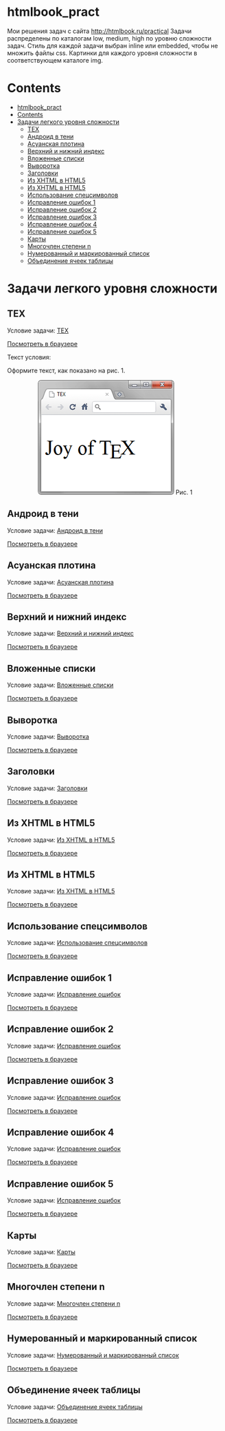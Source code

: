 # htmlbook_pract
Мои решения задач с сайта http://htmlbook.ru/practical
Задачи распределены по каталогам low, medium, high по уровню сложности задач.
Стиль для каждой задачи выбран inline или embedded, чтобы не множить файлы css.
Картинки для каждого уровня сложности в соответствующем каталоге img.

<!-- # Содержание -->
# Contents
- [htmlbook_pract](#htmlbook_pract)
- [Contents](#contents)
- [Задачи легкого уровня сложности](#задачи-легкого-уровня-сложности)
  - [TEX](#tex)
  - [Андроид в тени](#андроид-в-тени)
  - [Асуанская плотина](#асуанская-плотина)
  - [Верхний и нижний индекс](#верхний-и-нижний-индекс)
  - [Вложенные списки](#вложенные-списки)
  - [Выворотка](#выворотка)
  - [Заголовки](#заголовки)
  - [Из XHTML в HTML5](#из-xhtml-в-html5)
  - [Из XHTML в HTML5](#из-xhtml-в-html5-1)
  - [Использование спецсимволов](#использование-спецсимволов)
  - [Исправление ошибок 1](#исправление-ошибок-1)
  - [Исправление ошибок 2](#исправление-ошибок-2)
  - [Исправление ошибок 3](#исправление-ошибок-3)
  - [Исправление ошибок 4](#исправление-ошибок-4)
  - [Исправление ошибок 5](#исправление-ошибок-5)
  - [Карты](#карты)
  - [Многочлен степени n](#многочлен-степени-n)
  - [Нумерованный и маркированный список](#нумерованный-и-маркированный-список)
  - [Объединение ячеек таблицы](#объединение-ячеек-таблицы)
# Задачи легкого уровня сложности 
## TEX
Условие задачи: [TEX](http://htmlbook.ru/practical/tex)

[Посмотреть в браузере](https://raw.githack.com/lightforce2017/htmlbook_pract/master/1_low/TEX.html)

Текст условия:

Оформите текст, как показано на рис. 1.
<p align="center">
    <img src="img_tasks/1_low/TEX.png">
Рис. 1
</p>

## Андроид в тени
Условие задачи: [Андроид в тени](http://htmlbook.ru/practical/android-v-teni)

[Посмотреть в браузере](https://raw.githack.com/lightforce2017/htmlbook_pract/master/1_low/TEX.html)

## Асуанская плотина
Условие задачи: [Асуанская плотина](http://htmlbook.ru/practical/asuanskaya-plotina)

[Посмотреть в браузере](https://raw.githack.com/lightforce2017/htmlbook_pract/master/1_low/TEX.html)

## Верхний и нижний индекс
Условие задачи: [Верхний и нижний индекс](http://htmlbook.ru/practical/verkhniy-i-nizhniy-indeks)

[Посмотреть в браузере](https://raw.githack.com/lightforce2017/htmlbook_pract/master/1_low/TEX.html)

## Вложенные списки
Условие задачи: [Вложенные списки](http://htmlbook.ru/practical/vlozhennye-spiski)

[Посмотреть в браузере](https://raw.githack.com/lightforce2017/htmlbook_pract/master/1_low/TEX.html)

## Выворотка
Условие задачи: [Выворотка](http://htmlbook.ru/practical/vyvorotka)

[Посмотреть в браузере](https://raw.githack.com/lightforce2017/htmlbook_pract/master/1_low/TEX.html)

## Заголовки
Условие задачи: [Заголовки](http://htmlbook.ru/practical/zagolovki)

[Посмотреть в браузере](https://raw.githack.com/lightforce2017/htmlbook_pract/master/1_low/TEX.html)

## Из XHTML в HTML5
Условие задачи: [Из XHTML в HTML5](http://htmlbook.ru/practical/iz-xhtml-v-html5)

[Посмотреть в браузере](https://raw.githack.com/lightforce2017/htmlbook_pract/master/1_low/TEX.html)

## Из XHTML в HTML5
Условие задачи: [Из XHTML в HTML5](http://htmlbook.ru/practical/iz-xhtml-v-html5-0)

[Посмотреть в браузере](https://raw.githack.com/lightforce2017/htmlbook_pract/master/1_low/TEX.html)

## Использование спецсимволов
Условие задачи: [Использование спецсимволов](http://htmlbook.ru/practical/ispolzovanie-spetssimvolov)

[Посмотреть в браузере](https://raw.githack.com/lightforce2017/htmlbook_pract/master/1_low/TEX.html)

## Исправление ошибок 1
Условие задачи: [Исправление ошибок](http://htmlbook.ru/practical/ispravlenie-oshibok-1)

[Посмотреть в браузере](https://raw.githack.com/lightforce2017/htmlbook_pract/master/1_low/TEX.html)

## Исправление ошибок 2
Условие задачи: [Исправление ошибок](http://htmlbook.ru/practical/ispravlenie-oshibok)

[Посмотреть в браузере](https://raw.githack.com/lightforce2017/htmlbook_pract/master/1_low/TEX.html)

## Исправление ошибок 3
Условие задачи: [Исправление ошибок](http://htmlbook.ru/practical/ispravlenie-oshibok-3)

[Посмотреть в браузере](https://raw.githack.com/lightforce2017/htmlbook_pract/master/1_low/TEX.html)

## Исправление ошибок 4
Условие задачи: [Исправление ошибок](http://htmlbook.ru/practical/ispravlenie-oshibok-0)

[Посмотреть в браузере](https://raw.githack.com/lightforce2017/htmlbook_pract/master/1_low/TEX.html)

## Исправление ошибок 5
Условие задачи: [Исправление ошибок](http://htmlbook.ru/practical/ispravlenie-oshibok-2)

[Посмотреть в браузере](https://raw.githack.com/lightforce2017/htmlbook_pract/master/1_low/TEX.html)

## Карты
Условие задачи: [Карты](http://htmlbook.ru/practical/karty)

[Посмотреть в браузере](https://raw.githack.com/lightforce2017/htmlbook_pract/master/1_low/TEX.html)

## Многочлен степени n
Условие задачи: [Многочлен степени n](http://htmlbook.ru/practical/mnogochlen-stepeni-n)

[Посмотреть в браузере](https://raw.githack.com/lightforce2017/htmlbook_pract/master/1_low/TEX.html)

## Нумерованный и маркированный список
Условие задачи: [Нумерованный и маркированный список](http://htmlbook.ru/practical/numerovannyy-i-markirovannyy-spisok)

[Посмотреть в браузере](https://raw.githack.com/lightforce2017/htmlbook_pract/master/1_low/TEX.html)

## Объединение ячеек таблицы
Условие задачи: [Объединение ячеек таблицы](http://htmlbook.ru/practical/obedinenie-yacheek-tablitsy)

[Посмотреть в браузере](https://raw.githack.com/lightforce2017/htmlbook_pract/master/1_low/TEX.html)


#